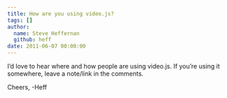 ```yaml
---
title: How are you using video.js?
tags: []
author:
  name: Steve Heffernan
  github: heff
date: 2011-06-07 00:00:00
---
```


I&rsquo;d love to hear where and how people are using video.js. If you&rsquo;re using it somewhere, leave a note/link in the comments.

Cheers,
-Heff
